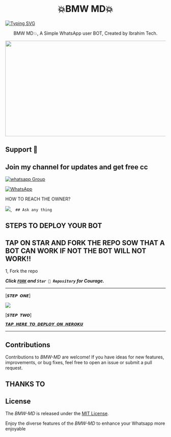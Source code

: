  <h1 align="center"> 💥BMW MD💥 </h1>



      
 [![Typing SVG](https://readme-typing-svg.herokuapp.com?font=Rockstar-ExtraBold&color=F05&lines=𝗧𝗛𝗜𝗦+𝗜𝗦+𝗕𝗠𝗪+𝗠𝗗+𝗖𝗥𝗘𝗔𝗧𝗘𝗗+𝗜𝗕𝗥𝗔𝗛𝗜𝗠+𝗧𝗘𝗖𝗛)](https://git.io/typing-svg)


 
<p align="center"> BMW MD💥, A Simple WhatsApp user BOT, Created by Ibrahim Tech.
</p>



<img src="https://telegra.ph/file/a238340352ed8841782a7.jpg" width="700" height="300"/>

## Support 🧧
## Join my channel for updates and get free cc
<a href="https://whatsapp.com/channel/0029VaZuGSxEawdxZK9CzM0Y" target="_blank">
    <img alt="whatsapp Group" src="https://img.shields.io/badge/ Whatsapp Support Channel -25D366?style=for-the-badge&logo=whatsapp&logoColor=white" />
  </a>
</p>

<a href="https://whatsapp.com/channel/0029VaZuGSxEawdxZK9CzM0Y"><img alt="WhatsApp" src="https://img.shields.io/badge/-Whatsapp%20Channel-yellow?style=for-the-badge&logo=whatsapp&logoColor=black"/></a>




HOW TO REACH THE OWNER? 
 
   
   <a href="https://wa.me/message/74F2PC4JA4F3P1">
    <img src="https://img.shields.io/badge/WhatsApp-25D366?style=for-the-badge&logo=whatsapp&logoColor=white" />
  </a>&nbsp;&nbsp;
   <a

    ## Ask any thing


## STEPS TO DEPLOY YOUR BOT

## TAP ON STAR AND FORK THE REPO SOW THAT A BOT CAN WORK IF NOT THE BOT WILL NOT WORK!!

1, Fork the repo

   ***Click [`FORK`](https://github.com/ibrahimaitech/IBRAHIM-AI-10.10) and `Star 👑 Repository` for Courage.***
  


<hr>
  
[`𝙎𝙏𝙀𝙋 𝙊𝙉𝙀`]

  <a href="https://ibrahim-tech-code1-scanner-a3182bc283cc.herokuapp.com/">
  <img src="https://img.shields.io/badge/𝙏𝘼𝙋_𝙃𝙀𝙍𝙀_𝙏𝙊_𝙎𝘾𝘼𝙉_𝙎𝙀𝙎𝙎𝙄𝙊𝙉_-0a0a0a?style=for-the-badge&logo=𝗦𝗖𝗔𝗡 𝗔𝗣𝗣&logoColor=red">
</a>

[`𝙎𝙏𝙀𝙋 𝙏𝙒𝙊`]

 [`𝙏𝘼𝙋 𝙃𝙀𝙍𝙀 𝙏𝙊 𝘿𝙀𝙋𝙇𝙊𝙔 𝙊𝙉 𝙃𝙀𝙍𝙊𝙆𝙐`](https://dashboard.heroku.com/new?template=https://github.com/ibrahimaitech/IBRAHIM-AI-10.10)

 <hr>


## Contributions


Contributions to *BMW-MD* are welcome! If you have ideas for new features, improvements, or bug fixes, feel free to open an issue or submit a pull request.
## THANKS TO

## License

The *BMW-MD* is released under the [MIT License](https://opensource.org/licenses/MIT).

Enjoy the diverse features of the *BMW-MD*  to enhance your Whatsapp more enjoyable



